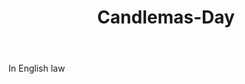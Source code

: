 ---
title: Candlemas-Day
letter: C
permalink: "/definitions/bld-candlemas-day.html"
body: In English law
published_at: '2018-07-07'
source: Black's Law Dictionary 2nd Ed (1910)
layout: post
---